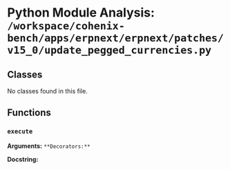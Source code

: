 # Python Module Analysis: `/workspace/cohenix-bench/apps/erpnext/erpnext/patches/v15_0/update_pegged_currencies.py`

## Classes

No classes found in this file.


## Functions

### `execute`
**Arguments:** ``
**Decorators:** ``

**Docstring:**
```

```

